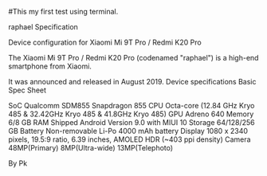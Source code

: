 

#This my first test using terminal.

raphael Specification


Device configuration for Xiaomi Mi 9T Pro / Redmi K20 Pro

The Xiaomi Mi 9T Pro / Redmi K20 Pro (codenamed "raphael") is a high-end smartphone from Xiaomi.

It was announced and released in August 2019.
Device specifications
Basic	   Spec Sheet

SoC        Qualcomm SDM855 Snapdragon 855
CPU        Octa-core (12.84 GHz Kryo 485 & 32.42GHz Kryo 485 & 41.8GHz Kryo 485)
GPU        Adreno 640
Memory     6/8 GB RAM
Shipped    Android Version   9.0 with MIUI 10
Storage    64/128/256 GB
Battery    Non-removable Li-Po 4000 mAh battery
Display    1080 x 2340 pixels, 19.5:9 ratio, 6.39 inches, AMOLED HDR (~403 ppi density)
Camera     48MP(Primary) 8MP(Ultra-wide) 13MP(Telephoto)


By Pk
